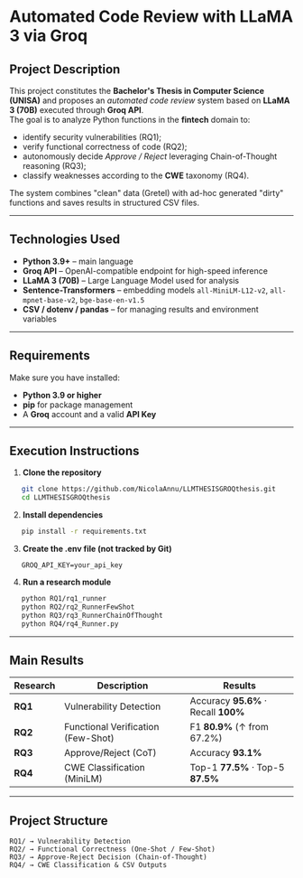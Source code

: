 #  Automated Code Review with LLaMA 3 via Groq
##  Project Description

This project constitutes the **Bachelor's Thesis in Computer Science (UNISA)** and proposes an *automated code review* system based on **LLaMA 3 (70B)** executed through **Groq API**.  
The goal is to analyze Python functions in the **fintech** domain to:

- identify security vulnerabilities (RQ1);  
- verify functional correctness of code (RQ2);  
- autonomously decide *Approve / Reject* leveraging Chain-of-Thought reasoning (RQ3);  
- classify weaknesses according to the **CWE** taxonomy (RQ4).

The system combines "clean" data (Gretel) with ad-hoc generated "dirty" functions and saves results in structured CSV files.

---

##  Technologies Used

- **Python 3.9+** – main language  
- **Groq API** – OpenAI-compatible endpoint for high-speed inference  
- **LLaMA 3 (70B)** – Large Language Model used for analysis  
- **Sentence-Transformers** – embedding models `all-MiniLM-L12-v2`, `all-mpnet-base-v2`, `bge-base-en-v1.5`  
- **CSV / dotenv / pandas** – for managing results and environment variables  

---

##  Requirements

Make sure you have installed:

- **Python 3.9 or higher**  
- **pip** for package management  
- A **Groq** account and a valid **API Key**  

---

##  Execution Instructions

1. **Clone the repository**
```bash
   git clone https://github.com/NicolaAnnu/LLMTHESISGROQthesis.git
   cd LLMTHESISGROQthesis
```

2. **Install dependencies**
```bash
   pip install -r requirements.txt
```

3. **Create the .env file (not tracked by Git)**
```
   GROQ_API_KEY=your_api_key
```

4. **Run a research module**
```bash
   python RQ1/rq1_runner
   python RQ2/rq2_RunnerFewShot
   python RQ3/rq3_RunnerChainOfThought
   python RQ4/rq4_Runner.py
```

---

## Main Results

| Research | Description | Results |
|----------|--------------|------------|
| **RQ1** | Vulnerability Detection | Accuracy **95.6%** · Recall **100%** |
| **RQ2** | Functional Verification (Few-Shot) | F1 **80.9%** (↑ from 67.2%) |
| **RQ3** | Approve/Reject (CoT) | Accuracy **93.1%** |
| **RQ4** | CWE Classification (MiniLM) | Top-1 **77.5%** · Top-5 **87.5%** |

---

## Project Structure
```
RQ1/ → Vulnerability Detection
RQ2/ → Functional Correctness (One-Shot / Few-Shot)
RQ3/ → Approve-Reject Decision (Chain-of-Thought)
RQ4/ → CWE Classification & CSV Outputs
```